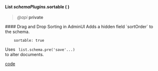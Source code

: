 #### List _schemaPlugins_.sortable (  )  
> _@api_ **private**   

<div class="code-header"> 
#### Drag and Drop Sorting in AdminUI
Adds a hidden field `sortOrder` to the schema.  
</div><pre class=" language-javascript"><code class="language-javascript">    sortable: true </code></pre>

Uses <code class="default-value"> list.schema.pre('save'...) </code>to alter documents.

<div class="code-header addGitHubLink" data-file="lib/schemaPlugins.js"><a href="#" class="loadCode"> code</a></div><pre class=" language-javascript hideCode api"></pre> 
